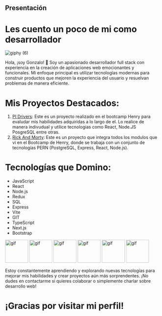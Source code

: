 ## Presentación

# Les cuento un poco de mi como desarrollador 

![giphy (6)](https://github.com/Gonzadeveloper/Gonzadeveloper/assets/95725500/2b3f6a0e-c6ef-4f27-8069-c96fb9e66a16)

Hola, ¡soy Gonzalo! 👋
Soy un apasionado desarrollador full stack con experiencia en la creación de aplicaciones web emocionantes y funcionales. Mi enfoque principal es utilizar tecnologías modernas para construir productos que mejoren la experiencia del usuario y resuelvan problemas de manera eficiente.

# Mis Proyectos Destacados:

1. [PI Drivers](https://github.com/Gonzadeveloper/PI-drivers): Este es un proyecto realizado en el bootcamp Henry para evaludar mis habilidades adquiridas a lo largo de el. Lo realice de manera indivudual y utilice tecnologias como React, Node.JS PosgreSQL entre otras.
2. [Rick And Morty](https://github.com/Gonzadeveloper/Proyecto-integrador-rick-and-Morty-): Este es un proyecto que integra todos los modulos que vi en el Bootcamp de Henry, donde se trabaja con un conjunto de tecnologías PERN (PostgreSQL, Express, React, Node.js).


# Tecnologías que Domino:

- JavaScript
- React
- Node.js
- Redux
- SQL
- Express
- Vite
- GIT
- TypeScript
- Next.js
- Bootstrap

<img src="https://github.com/Gonzadeveloper/Gonzadeveloper/assets/95725500/54966330-c777-4ac3-878f-2994b23f05da" alt="gif" width="75">
<img src="https://github.com/Gonzadeveloper/Gonzadeveloper/assets/95725500/6660d49b-372a-4791-a103-d89a2ef5d726" alt="gif" width="75">
<img src="https://github.com/Gonzadeveloper/Gonzadeveloper/assets/95725500/064cead6-9925-4e69-9469-e93b3aadd44e" alt="gif" width="75">
<img src="https://github.com/Gonzadeveloper/Gonzadeveloper/assets/95725500/cefed778-6dce-4f3b-a333-458707af62a3" alt="gif" width="75">
<img src="https://github.com/Gonzadeveloper/Gonzadeveloper/assets/95725500/46daf208-59db-4186-8df1-878f1baa1293" alt="gif" width="75">
<img src="https://github.com/Gonzadeveloper/Gonzadeveloper/assets/95725500/85400e53-0248-41d1-9469-6de8509003eb" alt="gif" width="75">





Estoy constantemente aprendiendo y explorando nuevas tecnologías para mejorar mis habilidades y crear proyectos aún más sorprendentes. ¡No dudes en contactarme si quieres colaborar o simplemente charlar sobre desarrollo web!

# ¡Gracias por visitar mi perfil!
